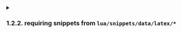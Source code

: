 <details> <summary>

### 1.2.2. requiring snippets from `lua/snippets/data/latex/*`
</summary>
<details> <summary> `lua/snippets/tex.lua` </summary>

```lua
return
  --
  require("snippets.data.latex.mysnippets")
```
</details> <details> <summary> `lua/snippets/data/latex/mysnippets.lua` </summary>

```lua
local ls = require("luasnip")

local s = ls.snippet -- build snippets
local t = ls.text_node -- insert text
local i = ls.insert_node -- user input
local c = ls.choice_node -- multiple options

local extras = require("luasnip.extras")
-- local rep = extras.rep -- repeat for multiple cursors
local ne = extras.nonempty
local fmt = require("luasnip.extras.fmt").fmta -- formatting with [[]] and delimiters=<>

return
  --
  s(
    {
      desc = "my desc",
      trig = "\\my-trig",
    },
    fmt(
      [[
      a^2 + b^2 = c^2
    ]], {})
  )
```
</details> <details> <summary> Photos </summary>

Test
`ls.log.open()`
Error
</details>
</details>
